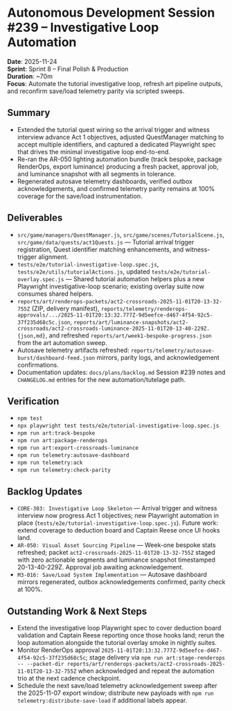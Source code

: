 # Autonomous Development Session #239 – Investigative Loop Automation
**Date**: 2025-11-24  
**Sprint**: Sprint 8 – Final Polish & Production  
**Duration**: ~70m  
**Focus**: Automate the tutorial investigative loop, refresh art pipeline outputs, and reconfirm save/load telemetry parity via scripted sweeps.

## Summary
- Extended the tutorial quest wiring so the arrival trigger and witness interview advance Act 1 objectives, adjusted QuestManager matching to accept multiple identifiers, and captured a dedicated Playwright spec that drives the minimal investigative loop end-to-end.
- Re-ran the AR-050 lighting automation bundle (track bespoke, package RenderOps, export luminance) producing a fresh packet, approval job, and luminance snapshot with all segments in tolerance.
- Regenerated autosave telemetry dashboards, verified outbox acknowledgements, and confirmed telemetry parity remains at 100% coverage for the save/load instrumentation.

## Deliverables
- `src/game/managers/QuestManager.js`, `src/game/scenes/TutorialScene.js`, `src/game/data/quests/act1Quests.js` — Tutorial arrival trigger registration, Quest identifier matching enhancements, and witness-trigger alignment.
- `tests/e2e/tutorial-investigative-loop.spec.js`, `tests/e2e/utils/tutorialActions.js`, updated `tests/e2e/tutorial-overlay.spec.js` — Shared tutorial automation helpers plus a new Playwright investigative-loop scenario; existing overlay suite now consumes shared helpers.
- `reports/art/renderops-packets/act2-crossroads-2025-11-01T20-13-32-755Z` (ZIP, delivery manifest), `reports/telemetry/renderops-approvals/.../2025-11-01T20:13:32.777Z-9d5eefce-d467-4f54-92c5-37f235d68c5c.json`, `reports/art/luminance-snapshots/act2-crossroads/act2-crossroads-luminance-2025-11-01T20-13-40-229Z.{json,md}`, and refreshed `reports/art/week1-bespoke-progress.json` from the art automation sweep.
- Autosave telemetry artifacts refreshed: `reports/telemetry/autosave-burst/dashboard-feed.json` mirrors, parity logs, and acknowledgement confirmations.
- Documentation updates: `docs/plans/backlog.md` Session #239 notes and `CHANGELOG.md` entries for the new automation/tutelage path.

## Verification
- `npm test`
- `npx playwright test tests/e2e/tutorial-investigative-loop.spec.js`
- `npm run art:track-bespoke`
- `npm run art:package-renderops`
- `npm run art:export-crossroads-luminance`
- `npm run telemetry:autosave-dashboard`
- `npm run telemetry:ack`
- `npm run telemetry:check-parity`

## Backlog Updates
- `CORE-303: Investigative Loop Skeleton` — Arrival trigger and witness interview now progress Act 1 objectives; new Playwright automation in place (`tests/e2e/tutorial-investigative-loop.spec.js`). Future work: extend coverage to deduction board and Captain Reese once UI hooks land.
- `AR-050: Visual Asset Sourcing Pipeline` — Week-one bespoke stats refreshed; packet `act2-crossroads-2025-11-01T20-13-32-755Z` staged with zero actionable segments and luminance snapshot timestamped 20-13-40-229Z. Approval job awaiting acknowledgement.
- `M3-016: Save/Load System Implementation` — Autosave dashboard mirrors regenerated, outbox acknowledgements confirmed, parity check at 100%.

## Outstanding Work & Next Steps
- Extend the investigative loop Playwright spec to cover deduction board validation and Captain Reese reporting once those hooks land; rerun the loop automation alongside the tutorial overlay smoke in nightly suites.
- Monitor RenderOps approval `2025-11-01T20:13:32.777Z-9d5eefce-d467-4f54-92c5-37f235d68c5c`; stage delivery via `npm run art:stage-renderops -- --packet-dir reports/art/renderops-packets/act2-crossroads-2025-11-01T20-13-32-755Z` when acknowledged and repeat the automation trio at the next cadence checkpoint.
- Schedule the next save/load telemetry acknowledgement sweep after the 2025-11-07 export window; distribute new payloads with `npm run telemetry:distribute-save-load` if additional labels appear.
